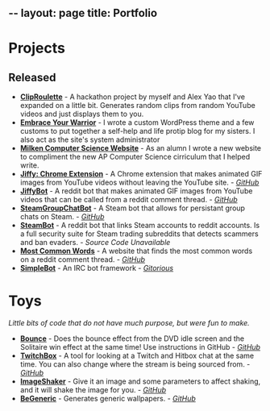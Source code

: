 --
layout: page
title: Portfolio
---
# Projects

## Released
* [**ClipRoulette**](http://clip.nathanh.me/) - A hackathon project by myself and Alex Yao that I've expanded on a little bit. Generates random clips from random YouTube videos and just displays them to you.
* [**Embrace Your Warrior**](http://www.embraceyourwarrior.com/) - I wrote a custom WordPress theme and a few customs to put together a self-help and life protip blog for my sisters. I also act as the site's system administrator
* [**Milken Computer Science Website**](http://aegis.milkenschool.org/) - As an alumn I wrote a new website to compliment the new AP Computer Science cirriculum that I helped write.
* [**Jiffy: Chrome Extension**](https://chrome.google.com/webstore/detail/jiffy-the-gif-creating-pl/nlcjegmhpnnlbkpcfbechbjicnakhben?hl=en) - A Chrome extension that makes animated GIF images from YouTube videos without leaving the YouTube site. - [*GitHub*](https://github.com/drkabob/Jiffy/tree/master/JiffyPlugin)
* [**JiffyBot**](https://reddit.com/r/jiffybot) - A reddit bot that makes animated GIF images from YouTube videos that can be called from a reddit comment thread. - [*GitHub*](https://github.com/drkabob/Jiffy/tree/master/JiffyBot)
* [**SteamGroupChatBot**](http://steamcommunity.com/id/groupchatbot) - A Steam bot that allows for persistant group chats on Steam. - [*GitHub*](https://github.com/drkabob/SteamGroupChatBot)
* [**SteamBot**](http://reddit.com/u/SteamBot) - A reddit bot that links Steam accounts to reddit accounts. Is a full security suite for Steam trading subreddits that detects scammers and ban evaders. - *Source Code Unavailable*
* [**Most Common Words**](https://github.com/drkabob/most-common-words) - A website that finds the most common words on a reddit comment thread. - [*GitHub*](https://github.com/drkabob/most-common-words)
* [**SimpleBot**](https://gitorious.org/simplebot) - An IRC bot framework - [*Gitorious*](https://gitorious.org/simplebot)

# Toys

*Little bits of code that do not have much purpose, but were fun to make.*

* [**Bounce**](http://nathanh.me/Bounce/) - Does the bounce effect from the DVD idle screen and the Solitaire win effect at the same time! Use instructions in GitHub - [*GitHub*](https://github.com/drkabob/Bounce)
* [**TwitchBox**](http://nathanh.me/TwitchBox/) - A tool for looking at a Twitch and Hitbox chat at the same time. You can also change where the stream is being sourced from. - [*GitHub*](https://github.com/drkabob/TwitchBox)
* [**ImageShaker**](http://nathanh.me/ImageShaker/) - Give it an image and some parameters to affect shaking, and it will shake the image for you. - [*GitHub*](https://github.com/drkabob/ImageShaker)
* [**BeGeneric**](http://nathanh.me/BeGeneric/) - Generates generic wallpapers. - [*GitHub*](https://github.com/drkabob/BeGeneric)
